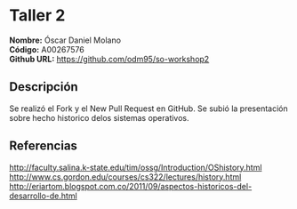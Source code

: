 # Taller 2

**Nombre:** Óscar Daniel Molano  
**Código:** A00267576  
**Github URL:** https://github.com/odm95/so-workshop2

## Descripción

Se realizó el Fork y el New Pull Request en GitHub. Se subió la presentación sobre hecho historico delos sistemas operativos.

## Referencias

http://faculty.salina.k-state.edu/tim/ossg/Introduction/OShistory.html  
http://www.cs.gordon.edu/courses/cs322/lectures/history.html
http://eriartom.blogspot.com.co/2011/09/aspectos-historicos-del-desarrollo-de.html
